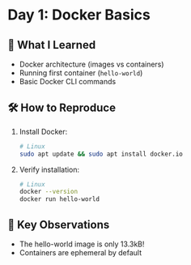 # Day 1: Docker Basics

## 🐳 What I Learned
- Docker architecture (images vs containers)
- Running first container (`hello-world`)
- Basic Docker CLI commands

## 🛠️ How to Reproduce
1. Install Docker:
   ```bash
   # Linux
   sudo apt update && sudo apt install docker.io
2. Verify installation:
   ```bash
   # Linux
   docker --version
   docker run hello-world

## 📌 Key Observations
- The hello-world image is only 13.3kB!
- Containers are ephemeral by default